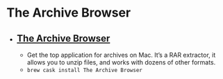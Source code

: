 # The Archive Browser
- [The Archive Browser](https://theunarchiver.com/archive-browser)
  - 
  - Get the top application for archives on Mac. It’s a RAR extractor, it allows you to unzip files, and works with dozens of other formats.
  - `brew cask install The Archive Browser`
